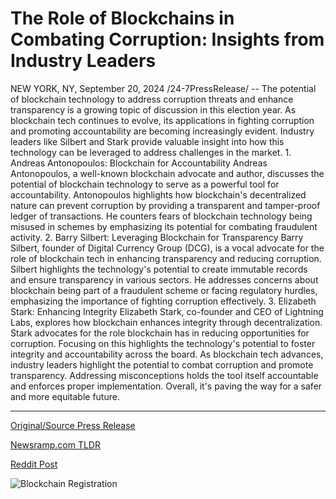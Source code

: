 # The Role of Blockchains in Combating Corruption: Insights from Industry Leaders

NEW YORK, NY, September 20, 2024 /24-7PressRelease/ -- The potential of blockchain technology to address corruption threats and enhance transparency is a growing topic of discussion in this election year. As blockchain tech continues to evolve, its applications in fighting corruption and promoting accountability are becoming increasingly evident. Industry leaders like Silbert and Stark provide valuable insight into how this technology can be leveraged to address challenges in the market.  1.	Andreas Antonopoulos: Blockchain for Accountability  Andreas Antonopoulos, a well-known blockchain advocate and author, discusses the potential of blockchain technology to serve as a powerful tool for accountability. Antonopoulos highlights how blockchain's decentralized nature can prevent corruption by providing a transparent and tamper-proof ledger of transactions. He counters fears of blockchain technology being misused in schemes by emphasizing its potential for combating fraudulent activity.   2.	Barry Silbert: Leveraging Blockchain for Transparency  Barry Silbert, founder of Digital Currency Group (DCG), is a vocal advocate for the role of blockchain tech in enhancing transparency and reducing corruption. Silbert highlights the technology's potential to create immutable records and ensure transparency in various sectors. He addresses concerns about blockchain being part of a fraudulent scheme or facing regulatory hurdles, emphasizing the importance of fighting corruption effectively.   3.	Elizabeth Stark: Enhancing Integrity   Elizabeth Stark, co-founder and CEO of Lightning Labs, explores how blockchain enhances integrity through decentralization. Stark advocates for the role blockchain has in reducing opportunities for corruption. Focusing on this highlights the technology's potential to foster integrity and accountability across the board.   As blockchain tech advances, industry leaders highlight the potential to combat corruption and promote transparency. Addressing misconceptions holds the tool itself accountable and enforces proper implementation. Overall, it's paving the way for a safer and more equitable future. 

---

[Original/Source Press Release](https://www.24-7pressrelease.com/press-release/514526/the-role-of-blockchains-in-combating-corruption-insights-from-industry-leaders)
                    

[Newsramp.com TLDR](None) 



[Reddit Post](https://www.reddit.com/r/BlockchainWeb3New/comments/1fv541d/industry_leaders_advocate_for_blockchain_to/) 



![Blockchain Registration](https://cdn.newsramp.app/24-7PressRelease/qrcode/249/20/epicPJmb.webp)